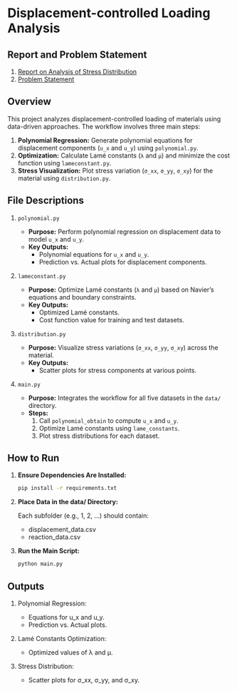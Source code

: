 # Displacement-controlled Loading Analysis

## Report and Problem Statement
1. [Report on Analysis of Stress Distribution](./REPORT.md)
2. [Problem Statement](./Problem_Statement.pdf)

## Overview
This project analyzes displacement-controlled loading of materials using data-driven approaches. The workflow involves three main steps:
1. **Polynomial Regression:** Generate polynomial equations for displacement components (`u_x` and `u_y`) using `polynomial.py`.
2. **Optimization:** Calculate Lamé constants (`λ` and `μ`) and minimize the cost function using `lameconstant.py`.
3. **Stress Visualization:** Plot stress variation (`σ_xx`, `σ_yy`, `σ_xy`) for the material using `distribution.py`.

## File Descriptions

1. `polynomial.py`
    - **Purpose:** Perform polynomial regression on displacement data to model `u_x` and `u_y`.
    - **Key Outputs:**
        - Polynomial equations for `u_x` and `u_y`.
        - Prediction vs. Actual plots for displacement components.


2. `lameconstant.py`
    - **Purpose:** Optimize Lamé constants (`λ` and `μ`) based on Navier’s equations and boundary constraints.
    - **Key Outputs:**
        - Optimized Lamé constants.
        - Cost function value for training and test datasets.

3. `distribution.py`
    - **Purpose:** Visualize stress variations (`σ_xx`, `σ_yy`, `σ_xy`) across the material.
    - **Key Outputs:**
        - Scatter plots for stress components at various points.

4. `main.py`
    - **Purpose:** Integrates the workflow for all five datasets in the `data/` directory.
    - **Steps:**
        1. Call `polynomial_obtain` to compute `u_x` and `u_y`.
        2. Optimize Lamé constants using `lame_constants`.
        3. Plot stress distributions for each dataset.


## How to Run

1. **Ensure Dependencies Are Installed:**
   ```bash
   pip install -r requirements.txt
    ```
2. **Place Data in the data/ Directory:**

    Each subfolder (e.g., 1, 2, ...) should contain:
    - displacement_data.csv
    - reaction_data.csv

3. **Run the Main Script:**
    ```bash
   python main.py
    ```

## Outputs

1. Polynomial Regression:
    - Equations for u_x and u_y.
    - Prediction vs. Actual plots.

2. Lamé Constants Optimization:
    - Optimized values of λ and μ.

3. Stress Distribution:
    - Scatter plots for σ_xx, σ_yy, and σ_xy.
